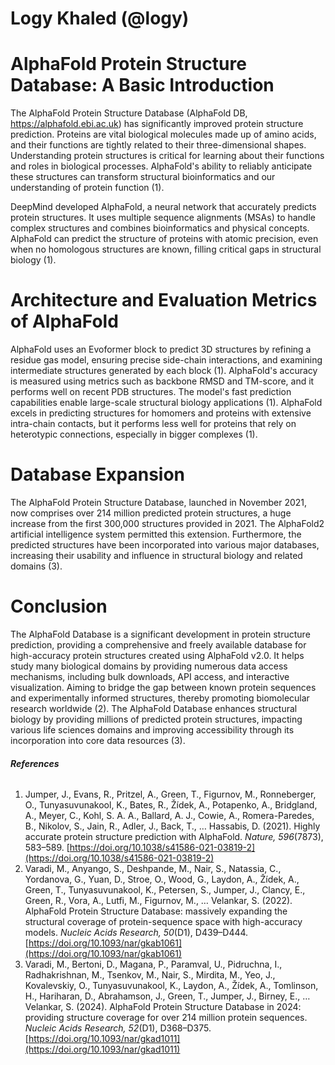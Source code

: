 # **Logy Khaled (@logy)**

# **AlphaFold Protein Structure Database: A Basic Introduction**

The AlphaFold Protein Structure Database (AlphaFold DB, https://alphafold.ebi.ac.uk) has significantly improved protein structure prediction. Proteins are vital biological molecules made up of amino acids, and their functions are tightly related to their three-dimensional shapes. Understanding protein structures is critical for learning about their functions and roles in biological processes. AlphaFold's ability to reliably anticipate these structures can transform structural bioinformatics and our understanding of protein function (1).

DeepMind developed AlphaFold, a neural network that accurately predicts protein structures. It uses multiple sequence alignments (MSAs) to handle complex structures and combines bioinformatics and physical concepts. AlphaFold can predict the structure of proteins with atomic precision, even when no homologous structures are known, filling critical gaps in structural biology (1).

# **Architecture and Evaluation Metrics of AlphaFold**

AlphaFold uses an Evoformer block to predict 3D structures by refining a residue gas model, ensuring precise side-chain interactions, and examining intermediate structures generated by each block (1). AlphaFold's accuracy is measured using metrics such as backbone RMSD and TM-score, and it performs well on recent PDB structures. The model's fast prediction capabilities enable large-scale structural biology applications (1). AlphaFold excels in predicting structures for homomers and proteins with extensive intra-chain contacts, but it performs less well for proteins that rely on heterotypic connections, especially in bigger complexes (1).

# **Database Expansion**

The AlphaFold Protein Structure Database, launched in November 2021, now comprises over 214 million predicted protein structures, a huge increase from the first 300,000 structures provided in 2021\. The AlphaFold2 artificial intelligence system permitted this extension. Furthermore, the predicted structures have been incorporated into various major databases, increasing their usability and influence in structural biology and related domains (3).

# **Conclusion**

The AlphaFold Database is a significant development in protein structure prediction, providing a comprehensive and freely available database for high-accuracy protein structures created using AlphaFold v2.0. It helps study many biological domains by providing numerous data access mechanisms, including bulk downloads, API access, and interactive visualization. Aiming to bridge the gap between known protein sequences and experimentally informed structures, thereby promoting biomolecular research worldwide (2). The AlphaFold Database enhances structural biology by providing millions of predicted protein structures, impacting various life sciences domains and improving accessibility through its incorporation into core data resources (3).

###### **References**

1. Jumper, J., Evans, R., Pritzel, A., Green, T., Figurnov, M., Ronneberger, O., Tunyasuvunakool, K., Bates, R., Žídek, A., Potapenko, A., Bridgland, A., Meyer, C., Kohl, S. A. A., Ballard, A. J., Cowie, A., Romera-Paredes, B., Nikolov, S., Jain, R., Adler, J., Back, T., … Hassabis, D. (2021). Highly accurate protein structure prediction with AlphaFold. *Nature, 596*(7873), 583–589. [https://doi.org/10.1038/s41586-021-03819-2](https://doi.org/10.1038/s41586-021-03819-2)  
2. Varadi, M., Anyango, S., Deshpande, M., Nair, S., Natassia, C., Yordanova, G., Yuan, D., Stroe, O., Wood, G., Laydon, A., Žídek, A., Green, T., Tunyasuvunakool, K., Petersen, S., Jumper, J., Clancy, E., Green, R., Vora, A., Lutfi, M., Figurnov, M., … Velankar, S. (2022). AlphaFold Protein Structure Database: massively expanding the structural coverage of protein-sequence space with high-accuracy models. *Nucleic Acids Research, 50*(D1), D439–D444. [https://doi.org/10.1093/nar/gkab1061](https://doi.org/10.1093/nar/gkab1061)  
3. Varadi, M., Bertoni, D., Magana, P., Paramval, U., Pidruchna, I., Radhakrishnan, M., Tsenkov, M., Nair, S., Mirdita, M., Yeo, J., Kovalevskiy, O., Tunyasuvunakool, K., Laydon, A., Žídek, A., Tomlinson, H., Hariharan, D., Abrahamson, J., Green, T., Jumper, J., Birney, E., … Velankar, S. (2024). AlphaFold Protein Structure Database in 2024: providing structure coverage for over 214 million protein sequences. *Nucleic Acids Research, 52*(D1), D368–D375. [https://doi.org/10.1093/nar/gkad1011](https://doi.org/10.1093/nar/gkad1011)

